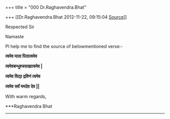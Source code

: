 +++
title = "000 Dr.Raghavendra.Bhat"

+++
[[Dr.Raghavendra.Bhat	2012-11-22, 09:15:04 [Source](https://groups.google.com/g/bvparishat/c/xm1Wk2339rs)]]



Respected Sir

Namaste  

  

Pl help me to find the source of belowmentioned verse:-



**त्वमेव माता पितात्वमेव**

**त्वमेवबन्धुश्चसखात्वमेव \|**

**त्वमेव विद्या द्रविणं त्वमेव**

**त्वमेव सर्वं ममदेव देव \|\|**

  

  

With warm regards,

***Raghavendra Bhat  
***  


